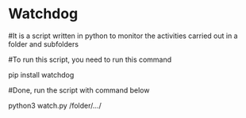 # Watchdog
#It is a script written in python to monitor the activities carried out in a folder and subfolders

#To run this script, you need to run this command

pip install watchdog

#Done, run the script with command below

python3 watch.py /folder/.../
